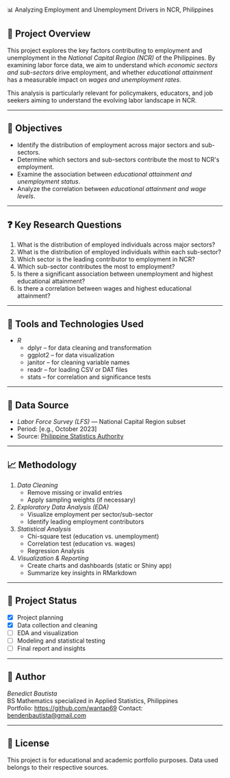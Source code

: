 📊 Analyzing Employment and Unemployment Drivers in NCR, Philippines
## 📘 Project Overview
This project explores the key factors contributing to employment and unemployment in the *National Capital Region (NCR)* of the Philippines. By examining labor force data, we aim to understand which *economic sectors and sub-sectors* drive employment, and whether *educational attainment* has a measurable impact on *wages and unemployment rates*.

This analysis is particularly relevant for policymakers, educators, and job seekers aiming to understand the evolving labor landscape in NCR.

---

## 🎯 Objectives

- Identify the distribution of employment across major sectors and sub-sectors.
- Determine which sectors and sub-sectors contribute the most to NCR's employment.
- Examine the association between *educational attainment and unemployment status*.
- Analyze the correlation between *educational attainment and wage levels*.

---

## ❓ Key Research Questions

1. What is the distribution of employed individuals across major sectors?
2. What is the distribution of employed individuals within each sub-sector?
3. Which sector is the leading contributor to employment in NCR?
4. Which sub-sector contributes the most to employment?
5. Is there a significant association between unemployment and highest educational attainment?
6. Is there a correlation between wages and highest educational attainment?
---

## 🧰 Tools and Technologies Used

- *R*
  - dplyr – for data cleaning and transformation  
  - ggplot2 – for data visualization  
  - janitor – for cleaning variable names  
  - readr – for loading CSV or DAT files  
  - stats – for correlation and significance tests

---

## 📂 Data Source

- *Labor Force Survey (LFS)* — National Capital Region subset  
- Period: [e.g., October 2023]  
- Source: [Philippine Statistics Authority](https://psa.gov.ph/statistics/survey/labor-and-employment/labor-force-survey)

---

## 📈 Methodology

1. *Data Cleaning*  
   - Remove missing or invalid entries  
   - Apply sampling weights (if necessary)  
2. *Exploratory Data Analysis (EDA)*  
   - Visualize employment per sector/sub-sector  
   - Identify leading employment contributors  
3. *Statistical Analysis*  
   - Chi-square test (education vs. unemployment)  
   - Correlation test (education vs. wages)
   - Regression Analysis
4. *Visualization & Reporting*  
   - Create charts and dashboards (static or Shiny app)  
   - Summarize key insights in RMarkdown

---

## 📌 Project Status

- [x] Project planning  
- [x] Data collection and cleaning  
- [ ] EDA and visualization  
- [ ] Modeling and statistical testing  
- [ ] Final report and insights  

---

## 🧠 Author

*Benedict Bautista*  
BS Mathematics specialized in Applied Statistics, Philippines  
Portfolio: https://github.com/wantap69
Contact: bendenbautista@gmail.com

---

## 📎 License

This project is for educational and academic portfolio purposes. Data used belongs to their respective sources.
